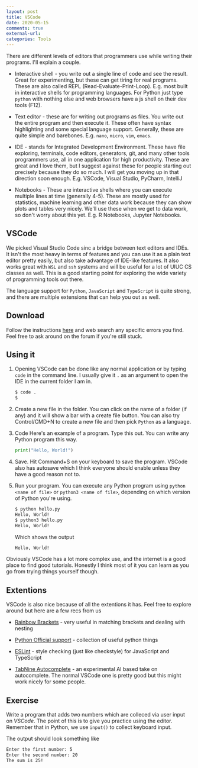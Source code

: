 ```yaml
---
layout: post
title: VSCode
date: 2020-05-15
comments: true
external-url:
categories: Tools
---
```


<!-- markdownlint-disable MD004 MD009 MD014 MD024 MD040 -->

There are different levels of editors that programmers use while writing their programs. I'll explain a couple.

* Interactive shell - you write out a single line of code and see the result. Great for experimenting, but these can get tiring for real programs. These are also called REPL (Read-Evaluate-Print-Loop).
E.g. most built in interactive shells for programming languages. For Python just type `python` with nothing else and web browsers have a js shell on their dev tools (F12).

* Text editor - these are for writing out programs as files. You write out
the entire program and then execute it. These often have syntax highlighting
and some special language support. Generally, these are quite simple and barebones.
E.g. `nano`, `micro`, `vim`, `emacs`.

* IDE - stands for Integrated Development Environment. These have file exploring,
terminals, code editors, generators, git, and many other tools
programmers use, all in one application for high productivity. These are great and I
love them, but I suggest against these for people starting out precisely because
they do so much. I will get you moving up in that direction soon enough.
E.g. VSCode, Visual Studio, PyCharm, IntelliJ

* Notebooks - These are interactive shells where you can execute multiple
lines at  time (generally 4-5). These are mostly used for statistics,
machine learning and other data work because they can show plots and tables very
nicely. We'll use these when we get to data work, so don't worry about this
yet.
E.g. R Notebooks, Jupyter Notebooks.

## VSCode

We picked Visual Studio Code sinc a bridge between text editors and IDEs. It isn't the most heavy in terms of features and you can use it as a plain text editor pretty easily, but also take advantage of IDE-like features. It also works great with `WSL` and `ssh` systems and will be useful for a lot of UIUC CS classes as well. This is a good starting point for exploring the wide variety of programming tools out there.

The language support for `Python`, `JavaScript` and `TypeScript` is quite strong, and there are multiple extensions that can help you out as well.

## Download

Follow the instructions [here](https://code.visualstudio.com/docs/setup/setup-overview) and web search any specific errors you find. Feel free to ask around on the forum if you're still stuck.

## Using it

1. Opening VSCode can be done like any normal application or by typing `code` in the command line.
   I usually give it `.` as an argument to open the IDE in the current folder I am in.

   ```bash
   $ code . 
   $
   ```

2. Create a new file in the folder. You can click on the name of a folder (if any) and it will show a bar with a create file button. You can also try Control/CMD+N to create a new file and then pick `Python` as a language.

3. Code
   Here's an example of a program. Type this out. You can write any Python program this way.

   ```python
   print("Hello, World!")
   ```

4. Save. Hit Command+S on your keyboard to save the program. VSCode also has autosave which I think everyone should enable unless they have a good reason not to.

5. Run your program. You can execute any Python program using `python <name of file>` or `python3 <name of file>`, depending on which version of Python you're using.

   ```txt
   $ python hello.py
   Hello, World!
   $ python3 hello.py
   Hello, World!
   ```

   Which shows the output

   ```txt
   Hello, World!
   ```

Obviously VSCode has a lot more complex use, and the internet is a good place to find good tutorials. Honestly I think most of it you can learn as you go from trying things yourself though.

## Extentions

VSCode is also nice because of all the extentions it has. Feel free to explore around but here are a few recs from us

* [Rainbow Brackets](https://marketplace.visualstudio.com/items?itemName=CoenraadS.bracket-pair-colorizer-2) - very useful in matching brackets and dealing with nesting

* [Python Official support](https://marketplace.visualstudio.com/items?itemName=ms-python.python) - collection of useful python things

* [ESLint](https://marketplace.visualstudio.com/items?itemName=dbaeumer.vscode-eslint) - style checking (just like checkstyle) for JavaScript and TypeScript

* [TabNine Autocomplete](https://marketplace.visualstudio.com/items?itemName=TabNine.tabnine-vscode) - an experimental AI based take on autocomplete. The normal VSCode one is pretty good but this might work nicely for some people.

## Exercise

Write a program that adds two numbers which are colleced via user input on *VSCode*. The point of this
is to give you practice using the editor. Remember that in Python, we use `input()` to collect keyboard input.

The output should look something like

```txt
Enter the first number: 5
Enter the second number: 20
The sum is 25!
```

